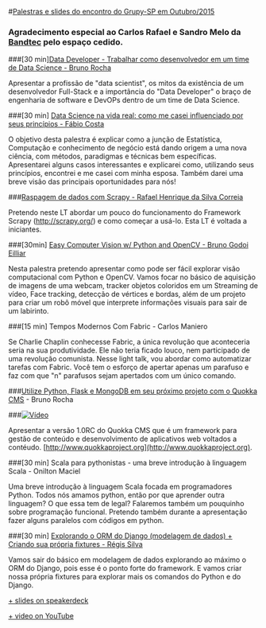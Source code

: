 #[Palestras e slides do encontro do Grupy-SP em Outubro/2015](http://www.meetup.com/pt/Grupy-SP/events/225100888/)

### Agradecimento especial ao Carlos Rafael e Sandro Melo da [Bandtec](http://www.bandtec.com.br/) pelo espaço cedido.

###[30 min][Data Developer - Trabalhar como desenvolvedor em um time de Data Science - Bruno Rocha](http://pt.slideshare.net/rochacbruno/data-developer-engenharia-de-dados-em-um-time-de-data-science-uai-python2015)

Apresentar a profissão de "data scientist", os mitos da existência de um desenvolvedor Full-Stack e a importãncia do "Data Developer" o braço de engenharia de software e DevOPs dentro de um time de Data Science.

###[30 min] [Data Science na vida real: como me casei influenciado por seus princípios - Fábio Costa](https://drive.google.com/file/d/0B0-UuJ00q5ImUEJyamxfbEp5QTQ/view)

O objetivo desta palestra é explicar como a junção de Estatística, Computação e conhecimento de negócio está dando origem a uma nova ciência, com métodos, paradigmas e técnicas bem específicas. Apresentarei alguns casos interessantes e explicarei como, utilizando seus princípios, encontrei e me casei com minha esposa. Também darei uma breve visão das principais oportunidades para nós!

###[Raspagem de dados com Scrapy - Rafael Henrique da Silva Correia](https://speakerdeck.com/rafaelhenrique/raspagem-de-dados-com-scrapy)

Pretendo neste LT abordar um pouco do funcionamento do Framework Scrapy (http://scrapy.org/) e como começar a usá-lo. Esta LT é voltada a iniciantes.

###[30min] [Easy Computer Vision w/ Python and OpenCV - Bruno Godoi Eilliar](https://github.com/grupy-sp/encontros/blob/master/slides/OpenCV-e-Robotica.pptx)

Nesta palestra pretendo apresentar como pode ser fácil explorar visão computacional com Python e OpenCV. Vamos focar no básico de aquisição de imagens de uma webcam, tracker objetos coloridos em um Streaming de vídeo, Face tracking, detecção de vértices e bordas, além de um projeto para criar um robô móvel que interprete informações visuais para sair de um labirinto.

###[15 min] Tempos Modernos Com Fabric - Carlos Maniero

Se Charlie Chaplin conhecesse Fabric, a única revolução que aconteceria seria na sua produtividade. Ele não teria ficado louco, nem participado de uma revolução comunista. Nesse light talk, vou abordar como automatizar tarefas com Fabric. Você tem o esforço de apertar apenas um parafuso e faz com que "n" parafusos sejam apertados com um único comando.

###[Utilize Python, Flask e MongoDB em seu próximo projeto com o Quokka CMS](http://www.slideshare.net/rochacbruno/quokka-cms-desenvolvendo-web-apps-com-flask-e-mongodb-grupy-outubro-2015) - Bruno Rocha

###[![Vídeo](http://img.youtube.com/vi/eZrboFfBDFw/0.jpg)](http://www.youtube.com/watch?v=eZrboFfBDFw)

Apresentar a versão 1.0RC do Quokka CMS que é um framework para gestão de conteúdo e desenvolvimento de aplicativos web voltados a contéudo. [http://www.quokkaproject.org](http://www.quokkaproject.org).

###[30 min] Scala para pythonistas - uma breve introdução à linguagem Scala - Onilton Maciel

Uma breve introdução à linguagem Scala focada em programadores Python. Todos nós amamos python, então por que aprender outra linguagem? O que essa tem de legal? Falaremos também um pouquinho sobre programação funcional. Pretendo também durante a apresentação fazer alguns paralelos com códigos em python.

###[30 min] [Explorando o ORM do Django (modelagem de dados) + Criando sua própria fixtures - Régis Silva](https://github.com/rg3915/django-orm)

Vamos sair do básico em modelagem de dados explorando ao máximo o ORM do Django, pois esse é o ponto forte do framework. E vamos criar nossa própria fixtures para explorar mais os comandos do Python e do Django.

[+ slides on speakerdeck](https://speakerdeck.com/rg3915/explorando-o-orm-do-django)

[+ video on YouTube](https://youtu.be/z5al68rhM_o)

